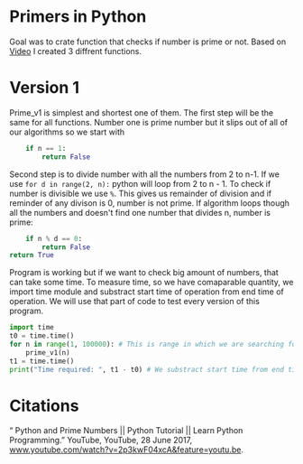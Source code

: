 Primers in Python
===================

Goal was to crate function that checks if number is prime or not. Based on [Video](#Citations) I created 3 diffrent functions.
# Version 1
Prime_v1 is simplest and shortest one of them. The first step will be the same for all functions. Number one is prime number but it slips out of all of our algorithms so we start with 
```.py
    if n == 1:
        return False
```
Second step is to divide number with all the numbers from 2 to n-1. If we use ```for d in range(2, n):``` python will loop from 2 to n - 1. To check if number is divisible we use ``` % ```. This gives us remainder of division and if reminder of any divison is 0, number is not prime. If algorithm loops though all the numbers and doesn't find one number that divides n, number is prime:
```.py
    if n % d == 0:
        return False
return True
```
Program is working but if we want to check big amount of numbers, that can take some time. To measure time, so we have comaparable quantity, we import time module and substract start time of operation from end time of operation. We will use that part of code to test every version of this program.
```.py
import time
t0 = time.time()
for n in range(1, 100000): # This is range in which we are searching for prime numbers
    prime_v1(n)
t1 = time.time()
print("Time required: ", t1 - t0) # We substract start time from end time
```










# Citations
“ Python and Prime Numbers || Python Tutorial || Learn Python Programming.” YouTube, YouTube, 28 June 2017, www.youtube.com/watch?v=2p3kwF04xcA&feature=youtu.be.
